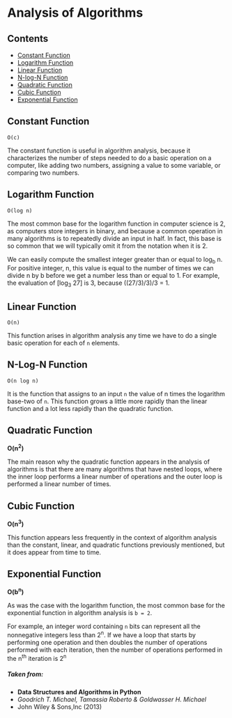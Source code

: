 # Analysis of Algorithms



## Contents
- [Constant Function](#constant-function)
- [Logarithm Function](#logarithm-function)
- [Linear Function](#linear-function)
- [N-log-N Function](#n-log-n-function)
- [Quadratic Function](#quadratic-function)
- [Cubic Function](#cubic-function)
- [Exponential Function](#exponential-function)



## Constant Function
`O(c)`

The constant function is useful in algorithm analysis, because it characterizes the number of steps needed to do a basic operation on a computer, like adding two numbers, assigning a value to some variable, or comparing two numbers.

## Logarithm Function
`O(log n)`

The most common base for the logarithm function in computer science is 2, as computers store integers in binary, and because a common operation in many algorithms is to repeatedly divide an input in half. In fact, this base is so common
that we will typically omit it from the notation when it is 2.

We can easily compute the smallest integer greater than or equal to log<sub>b</sub> n. For positive integer, n, this value is equal to the number of times we can divide n by b before we get a number less than or equal to 1. For example, the evaluation of [log<sub>3</sub> 27] is 3, because ((27/3)/3)/3 = 1. 

## Linear Function

`O(n)`

This function arises in algorithm analysis any time we have to do a single basic operation for each of `n` elements.

## N-Log-N Function
`O(n log n)`

It is the function that assigns to an input `n` the value of n times the logarithm base-two of `n`. This function grows a little more rapidly than the linear function and a lot less rapidly than the quadratic function.

## Quadratic Function

**O(n<sup>2</sup>)**

The main reason why the quadratic function appears in the analysis of algorithms is that there are many algorithms that have nested loops, where the inner loop performs a linear number of operations and the outer loop is performed a linear number of times.

## Cubic Function

**O(n<sup>3</sup>)**

This function appears less frequently in the context of algorithm analysis than the constant, linear, and quadratic functions previously mentioned, but it does appear from time to time.

## Exponential Function

**O(b<sup>n</sup>)**

As was the case with the logarithm function, the most common base for the exponential function in algorithm analysis is `b = 2`. 

For example, an integer word containing `n` bits can represent all the nonnegative integers less than 2<sup>n</sup>. If we have a loop that starts by performing one operation and then doubles the number of operations performed with each iteration, then the number of operations performed in the n<sup>th</sup> iteration is 2<sup>n</sup>



##### Taken from:
- **Data Structures and Algorithms in Python**
- *Goodrich T. Michael, Tamassia Roberto & Goldwasser H. Michael*
- John Wiley & Sons,Inc (2013)
